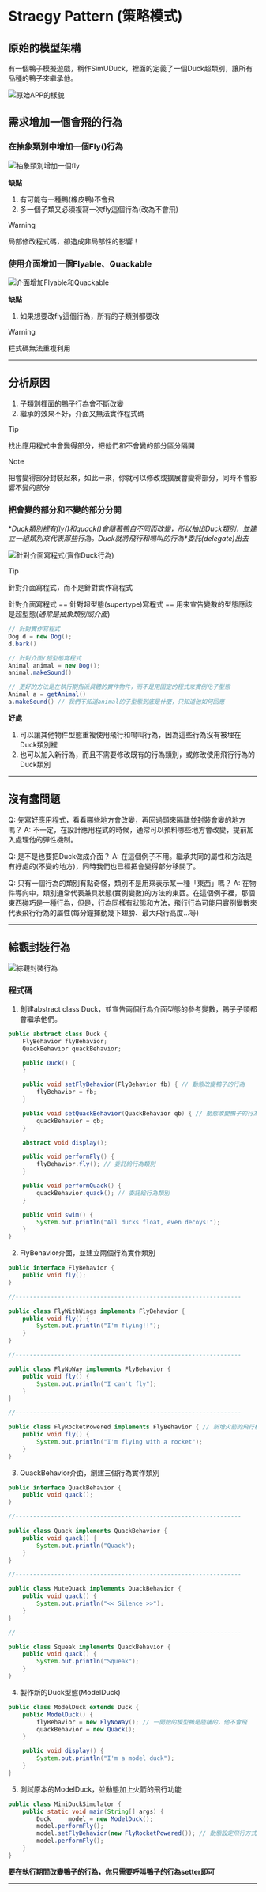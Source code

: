 # Straegy Pattern (策略模式)

## 原始的模型架構

有一個鴨子模擬遊戲，稱作SimUDuck，裡面的定義了一個Duck超類別，讓所有品種的鴨子來繼承他。

![原始APP的樣貌](https://github.com/koteruon/design_pattern/blob/main/Strategy%20Pattern/%E5%8E%9F%E5%A7%8BAPP%E7%9A%84%E6%A8%A3%E8%B2%8C.png)

## 需求增加一個會飛的行為

### 在抽象類別中增加一個Fly()行為

![抽象類別增加一個fly](https://github.com/koteruon/design_pattern/blob/main/Strategy%20Pattern/%E6%8A%BD%E8%B1%A1%E9%A1%9E%E5%88%A5%E5%A2%9E%E5%8A%A0%E4%B8%80%E5%80%8Bfly.png)

**缺點**

1. 有可能有一種鴨(橡皮鴨)不會飛
2. 多一個子類又必須複寫一次fly這個行為(改為不會飛)

> [!WARNING]
> 局部修改程式碼，卻造成非局部性的影響！

### 使用介面增加一個Flyable、Quackable

![介面增加Flyable和Quackable](https://github.com/koteruon/design_pattern/blob/main/Strategy%20Pattern/%E4%BB%8B%E9%9D%A2%E5%A2%9E%E5%8A%A0Flyable%E5%92%8CQuackable.png)

**缺點**

1. 如果想要改fly這個行為，所有的子類別都要改

> [!WARNING]
> 程式碼無法重複利用

---

## 分析原因

1. 子類別裡面的鴨子行為會不斷改變
2. 繼承的效果不好，介面又無法實作程式碼

> [!TIP]
> 找出應用程式中會變得部分，把他們和不會變的部分區分隔開

> [!NOTE]
> 把會變得部分封裝起來，如此一來，你就可以修改或擴展會變得部分，同時不會影響不變的部分

### 把會變的部分和不變的部分分開

**Duck類別裡有fly()和quack()會隨著鴨自不同而改變，所以抽出Duck類別，並建立一組類別來代表那些行為。Duck就將飛行和鳴叫的行為*委託(delegate)*出去**

![針對介面寫程式(實作Duck行為)](https://github.com/koteruon/design_pattern/blob/main/Strategy%20Pattern/%E9%87%9D%E5%B0%8D%E4%BB%8B%E9%9D%A2%E5%AF%AB%E7%A8%8B%E5%BC%8F(%E5%AF%A6%E4%BD%9CDuck%E8%A1%8C%E7%82%BA).png)

> [!TIP]
> 針對介面寫程式，而不是針對實作寫程式

針對介面寫程式 == 針對超型態(supertype)寫程式 == 用來宣告變數的型態應該是超型態(*通常是抽象類別或介面*)

```java
// 針對實作寫程式
Dog d = new Dog();
d.bark()

// 針對介面/超型態寫程式
Animal animal = new Dog();
animal.makeSound()

// 更好的方法是在執行期指派具體的實作物件，而不是用固定的程式來實例化子型態
Animal a = getAnimal()
a.makeSound() // 我們不知道animal的子型態到底是什麼，只知道他如何回應
```

**好處**

1. 可以讓其他物件型態重複使用飛行和鳴叫行為，因為這些行為沒有被埋在Duck類別裡
2. 也可以加入新行為，而且不需要修改既有的行為類別，或修改使用飛行行為的Duck類別

---

## 沒有蠢問題

Q: 先寫好應用程式，看看哪些地方會改變，再回過頭來隔離並封裝會變的地方嗎？
A: 不一定，在設計應用程式的時候，通常可以預料哪些地方會改變，提前加入處理他的彈性機制。

Q: 是不是也要把Duck做成介面？
A: 在這個例子不用。繼承共同的屬性和方法是有好處的(不變的地方)，同時我們也已經把會變得部分移開了。

Q: 只有一個行為的類別有點奇怪，類別不是用來表示某一種「東西」嗎？
A: 在物件導向中，類別通常代表兼具狀態(實例變數)的方法的東西。在這個例子裡，那個東西碰巧是一種行為，但是，行為同樣有狀態和方法，飛行行為可能用實例變數來代表飛行行為的屬性(每分鐘揮動幾下翅膀、最大飛行高度...等)

---

## 綜觀封裝行為

![綜觀封裝行為](https://github.com/koteruon/design_pattern/blob/main/Strategy%20Pattern/%E7%B6%9C%E8%A7%80%E5%B0%81%E8%A3%9D%E8%A1%8C%E7%82%BA.png)

### 程式碼

1. 創建abstract class Duck，並宣告兩個行為介面型態的參考變數，鴨子子類都會繼承他們。

```java
public abstract class Duck {
	FlyBehavior flyBehavior;
	QuackBehavior quackBehavior;

	public Duck() {
	}

	public void setFlyBehavior(FlyBehavior fb) { // 動態改變鴨子的行為
		flyBehavior = fb;
	}

	public void setQuackBehavior(QuackBehavior qb) { // 動態改變鴨子的行為
		quackBehavior = qb;
	}

	abstract void display();

	public void performFly() {
		flyBehavior.fly(); // 委託給行為類別
	}

	public void performQuack() {
		quackBehavior.quack(); // 委託給行為類別
	}

	public void swim() {
		System.out.println("All ducks float, even decoys!");
	}
}
```

2. FlyBehavior介面，並建立兩個行為實作類別

```java
public interface FlyBehavior {
	public void fly();
}

//----------------------------------------------------------------

public class FlyWithWings implements FlyBehavior {
	public void fly() {
		System.out.println("I'm flying!!");
	}
}

//----------------------------------------------------------------

public class FlyNoWay implements FlyBehavior {
	public void fly() {
		System.out.println("I can't fly");
	}
}

//----------------------------------------------------------------

public class FlyRocketPowered implements FlyBehavior { // 新增火箭的飛行模式
	public void fly() {
		System.out.println("I'm flying with a rocket");
	}
}


```

3. QuackBehavior介面，創建三個行為實作類別

```java
public interface QuackBehavior {
	public void quack();
}

//----------------------------------------------------------------

public class Quack implements QuackBehavior {
	public void quack() {
		System.out.println("Quack");
	}
}

//----------------------------------------------------------------

public class MuteQuack implements QuackBehavior {
	public void quack() {
		System.out.println("<< Silence >>");
	}
}

//----------------------------------------------------------------

public class Squeak implements QuackBehavior {
	public void quack() {
		System.out.println("Squeak");
	}
}
```

4. 製作新的Duck型態(ModelDuck)

```java
public class ModelDuck extends Duck {
	public ModelDuck() {
		flyBehavior = new FlyNoWay(); // 一開始的模型鴨是陸棲的，他不會飛
		quackBehavior = new Quack();
	}

	public void display() {
		System.out.println("I'm a model duck");
	}
}

```

5. 測試原本的ModelDuck，並動態加上火箭的飛行功能

```java
public class MiniDuckSimulator {
	public static void main(String[] args) {
		Duck	 model = new ModelDuck();
		model.performFly();
		model.setFlyBehavior(new FlyRocketPowered()); // 動態設定飛行方式
		model.performFly();
	}
}

```

**要在執行期間改變鴨子的行為，你只需要呼叫鴨子的行為setter即可**

---